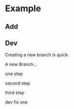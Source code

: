 # Example

## Add

## Dev

Creating a new branch is quick.


A new Branch...


one step	

second step

third step


dev fix one	

